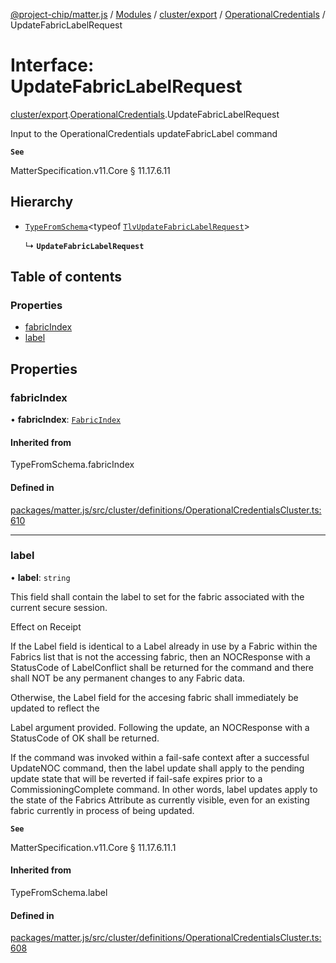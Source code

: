 [@project-chip/matter.js](../README.md) / [Modules](../modules.md) / [cluster/export](../modules/cluster_export.md) / [OperationalCredentials](../modules/cluster_export.OperationalCredentials.md) / UpdateFabricLabelRequest

# Interface: UpdateFabricLabelRequest

[cluster/export](../modules/cluster_export.md).[OperationalCredentials](../modules/cluster_export.OperationalCredentials.md).UpdateFabricLabelRequest

Input to the OperationalCredentials updateFabricLabel command

**`See`**

MatterSpecification.v11.Core § 11.17.6.11

## Hierarchy

- [`TypeFromSchema`](../modules/tlv_export.md#typefromschema)\<typeof [`TlvUpdateFabricLabelRequest`](../modules/cluster_export.OperationalCredentials.md#tlvupdatefabriclabelrequest)\>

  ↳ **`UpdateFabricLabelRequest`**

## Table of contents

### Properties

- [fabricIndex](cluster_export.OperationalCredentials.UpdateFabricLabelRequest.md#fabricindex)
- [label](cluster_export.OperationalCredentials.UpdateFabricLabelRequest.md#label)

## Properties

### fabricIndex

• **fabricIndex**: [`FabricIndex`](../modules/datatype_export.md#fabricindex)

#### Inherited from

TypeFromSchema.fabricIndex

#### Defined in

[packages/matter.js/src/cluster/definitions/OperationalCredentialsCluster.ts:610](https://github.com/project-chip/matter.js/blob/2d9f2165d2672864fda3496a6d0d5f93597f82c6/packages/matter.js/src/cluster/definitions/OperationalCredentialsCluster.ts#L610)

___

### label

• **label**: `string`

This field shall contain the label to set for the fabric associated with the current secure session.

Effect on Receipt

If the Label field is identical to a Label already in use by a Fabric within the Fabrics list that is not
the accessing fabric, then an NOCResponse with a StatusCode of LabelConflict shall be returned for the
command and there shall NOT be any permanent changes to any Fabric data.

Otherwise, the Label field for the accesing fabric shall immediately be updated to reflect the

Label argument provided. Following the update, an NOCResponse with a StatusCode of OK shall be returned.

If the command was invoked within a fail-safe context after a successful UpdateNOC command, then the label
update shall apply to the pending update state that will be reverted if fail-safe expires prior to a
CommissioningComplete command. In other words, label updates apply to the state of the Fabrics Attribute as
currently visible, even for an existing fabric currently in process of being updated.

**`See`**

MatterSpecification.v11.Core § 11.17.6.11.1

#### Inherited from

TypeFromSchema.label

#### Defined in

[packages/matter.js/src/cluster/definitions/OperationalCredentialsCluster.ts:608](https://github.com/project-chip/matter.js/blob/2d9f2165d2672864fda3496a6d0d5f93597f82c6/packages/matter.js/src/cluster/definitions/OperationalCredentialsCluster.ts#L608)
